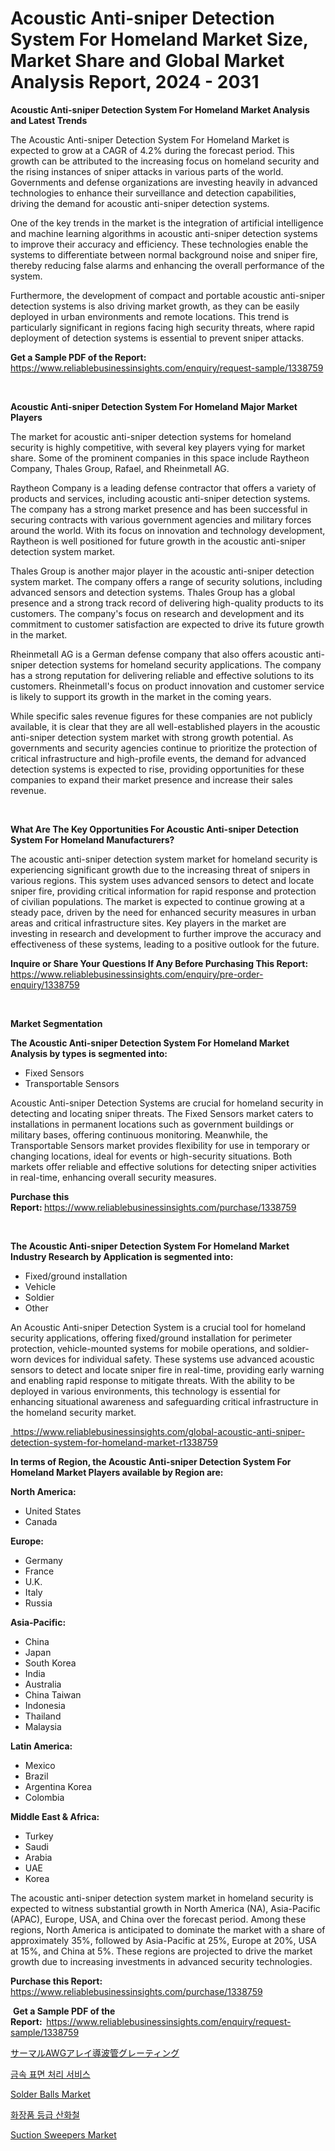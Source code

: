 <p><h1>Acoustic Anti-sniper Detection System For Homeland Market Size, Market Share and Global Market Analysis Report, 2024 - 2031</h1></p><p><strong>Acoustic Anti-sniper Detection System For Homeland Market Analysis and Latest Trends</strong></p>
<p><p>The Acoustic Anti-sniper Detection System For Homeland Market is expected to grow at a CAGR of 4.2% during the forecast period. This growth can be attributed to the increasing focus on homeland security and the rising instances of sniper attacks in various parts of the world. Governments and defense organizations are investing heavily in advanced technologies to enhance their surveillance and detection capabilities, driving the demand for acoustic anti-sniper detection systems.</p><p>One of the key trends in the market is the integration of artificial intelligence and machine learning algorithms in acoustic anti-sniper detection systems to improve their accuracy and efficiency. These technologies enable the systems to differentiate between normal background noise and sniper fire, thereby reducing false alarms and enhancing the overall performance of the system.</p><p>Furthermore, the development of compact and portable acoustic anti-sniper detection systems is also driving market growth, as they can be easily deployed in urban environments and remote locations. This trend is particularly significant in regions facing high security threats, where rapid deployment of detection systems is essential to prevent sniper attacks.</p></p>
<p><strong>Get a Sample PDF of the Report:&nbsp;</strong> <a href="https://www.reliablebusinessinsights.com/enquiry/request-sample/1338759">https://www.reliablebusinessinsights.com/enquiry/request-sample/1338759</a></p>
<p>&nbsp;</p>
<p><strong>Acoustic Anti-sniper Detection System For Homeland Major Market Players</strong></p>
<p><p>The market for acoustic anti-sniper detection systems for homeland security is highly competitive, with several key players vying for market share. Some of the prominent companies in this space include Raytheon Company, Thales Group, Rafael, and Rheinmetall AG.</p><p>Raytheon Company is a leading defense contractor that offers a variety of products and services, including acoustic anti-sniper detection systems. The company has a strong market presence and has been successful in securing contracts with various government agencies and military forces around the world. With its focus on innovation and technology development, Raytheon is well positioned for future growth in the acoustic anti-sniper detection system market.</p><p>Thales Group is another major player in the acoustic anti-sniper detection system market. The company offers a range of security solutions, including advanced sensors and detection systems. Thales Group has a global presence and a strong track record of delivering high-quality products to its customers. The company's focus on research and development and its commitment to customer satisfaction are expected to drive its future growth in the market.</p><p>Rheinmetall AG is a German defense company that also offers acoustic anti-sniper detection systems for homeland security applications. The company has a strong reputation for delivering reliable and effective solutions to its customers. Rheinmetall's focus on product innovation and customer service is likely to support its growth in the market in the coming years.</p><p>While specific sales revenue figures for these companies are not publicly available, it is clear that they are all well-established players in the acoustic anti-sniper detection system market with strong growth potential. As governments and security agencies continue to prioritize the protection of critical infrastructure and high-profile events, the demand for advanced detection systems is expected to rise, providing opportunities for these companies to expand their market presence and increase their sales revenue.</p></p>
<p>&nbsp;</p>
<p><strong>What Are The Key Opportunities For Acoustic Anti-sniper Detection System For Homeland Manufacturers?</strong></p>
<p><p>The acoustic anti-sniper detection system market for homeland security is experiencing significant growth due to the increasing threat of snipers in various regions. This system uses advanced sensors to detect and locate sniper fire, providing critical information for rapid response and protection of civilian populations. The market is expected to continue growing at a steady pace, driven by the need for enhanced security measures in urban areas and critical infrastructure sites. Key players in the market are investing in research and development to further improve the accuracy and effectiveness of these systems, leading to a positive outlook for the future.</p></p>
<p><strong>Inquire or Share Your Questions If Any Before Purchasing This Report:</strong> <a href="https://www.reliablebusinessinsights.com/enquiry/pre-order-enquiry/1338759">https://www.reliablebusinessinsights.com/enquiry/pre-order-enquiry/1338759</a></p>
<p>&nbsp;</p>
<p><strong>Market Segmentation</strong></p>
<p><strong>The Acoustic Anti-sniper Detection System For Homeland Market Analysis by types is segmented into:</strong></p>
<p><ul><li>Fixed Sensors</li><li>Transportable Sensors</li></ul></p>
<p><p>Acoustic Anti-sniper Detection Systems are crucial for homeland security in detecting and locating sniper threats. The Fixed Sensors market caters to installations in permanent locations such as government buildings or military bases, offering continuous monitoring. Meanwhile, the Transportable Sensors market provides flexibility for use in temporary or changing locations, ideal for events or high-security situations. Both markets offer reliable and effective solutions for detecting sniper activities in real-time, enhancing overall security measures.</p></p>
<p><strong>Purchase this Report:&nbsp;</strong><a href="https://www.reliablebusinessinsights.com/purchase/1338759">https://www.reliablebusinessinsights.com/purchase/1338759</a></p>
<p>&nbsp;</p>
<p><strong>The Acoustic Anti-sniper Detection System For Homeland Market Industry Research by Application is segmented into:</strong></p>
<p><ul><li>Fixed/ground installation</li><li>Vehicle</li><li>Soldier</li><li>Other</li></ul></p>
<p><p>An Acoustic Anti-sniper Detection System is a crucial tool for homeland security applications, offering fixed/ground installation for perimeter protection, vehicle-mounted systems for mobile operations, and soldier-worn devices for individual safety. These systems use advanced acoustic sensors to detect and locate sniper fire in real-time, providing early warning and enabling rapid response to mitigate threats. With the ability to be deployed in various environments, this technology is essential for enhancing situational awareness and safeguarding critical infrastructure in the homeland security market.</p></p>
<p><a href="https://www.reliablebusinessinsights.com/global-acoustic-anti-sniper-detection-system-for-homeland-market-r1338759">&nbsp;https://www.reliablebusinessinsights.com/global-acoustic-anti-sniper-detection-system-for-homeland-market-r1338759</a></p>
<p><strong>In terms of Region, the Acoustic Anti-sniper Detection System For Homeland Market Players available by Region are:</strong></p>
<p>
    <p> <strong> North America: </strong>
        <ul>
            <li>United States</li>
            <li>Canada</li>
        </ul>
        </p> 
    <p> <strong> Europe: </strong>
        <ul>
            <li>Germany</li>
            <li>France</li>
            <li>U.K.</li>
            <li>Italy</li>
            <li>Russia</li>
        </ul>
        </p> 
    <p> <strong> Asia-Pacific: </strong>
        <ul>
            <li>China</li>
            <li>Japan</li>
            <li>South Korea</li>
            <li>India</li>
            <li>Australia</li>
            <li>China Taiwan</li>
            <li>Indonesia</li>
            <li>Thailand</li>
            <li>Malaysia</li>
        </ul>
        </p> 
    <p> <strong> Latin America: </strong>
        <ul>
            <li>Mexico</li>
            <li>Brazil</li>
            <li>Argentina Korea</li>
            <li>Colombia</li>
        </ul>
        </p> 
    <p> <strong> Middle East & Africa: </strong>
        <ul>
            <li>Turkey</li>
            <li>Saudi</li>
            <li>Arabia</li>
            <li>UAE</li>
            <li>Korea</li>
        </ul>
    </p>
    </p>
<p><p>The acoustic anti-sniper detection system market in homeland security is expected to witness substantial growth in North America (NA), Asia-Pacific (APAC), Europe, USA, and China over the forecast period. Among these regions, North America is anticipated to dominate the market with a share of approximately 35%, followed by Asia-Pacific at 25%, Europe at 20%, USA at 15%, and China at 5%. These regions are projected to drive the market growth due to increasing investments in advanced security technologies.</p></p>
<p><strong>Purchase this Report: </strong><a href="https://www.reliablebusinessinsights.com/purchase/1338759">https://www.reliablebusinessinsights.com/purchase/1338759</a></p>
<p>&nbsp;<strong>Get a Sample PDF of the Report:&nbsp;&nbsp;</strong><a href="https://www.reliablebusinessinsights.com/enquiry/request-sample/1338759">https://www.reliablebusinessinsights.com/enquiry/request-sample/1338759</a></p>
<p><strong></strong></p>
<p><p><a href="https://github.com/AdellaPrice2023/Market-Research-Report-List-1/blob/main/3402008122849.md">サーマルAWGアレイ導波管グレーティング</a></p><p><a href="https://github.com/HarrisonKitto2022/Market-Research-Report-List-1/blob/main/8820516111668.md">금속 표면 처리 서비스</a></p><p><a href="https://github.com/DeonteStanton2023/Market-Research-Report-List-1/blob/main/solder-balls-market.md">Solder Balls Market</a></p><p><a href="https://github.com/oajzkywllm460/Market-Research-Report-List-2/blob/main/6223618122265.md">화장품 등급 산화철</a></p><p><a href="https://github.com/ZackaryHalvorson2023/Market-Research-Report-List-1/blob/main/suction-sweepers-market.md">Suction Sweepers Market</a></p></p>
